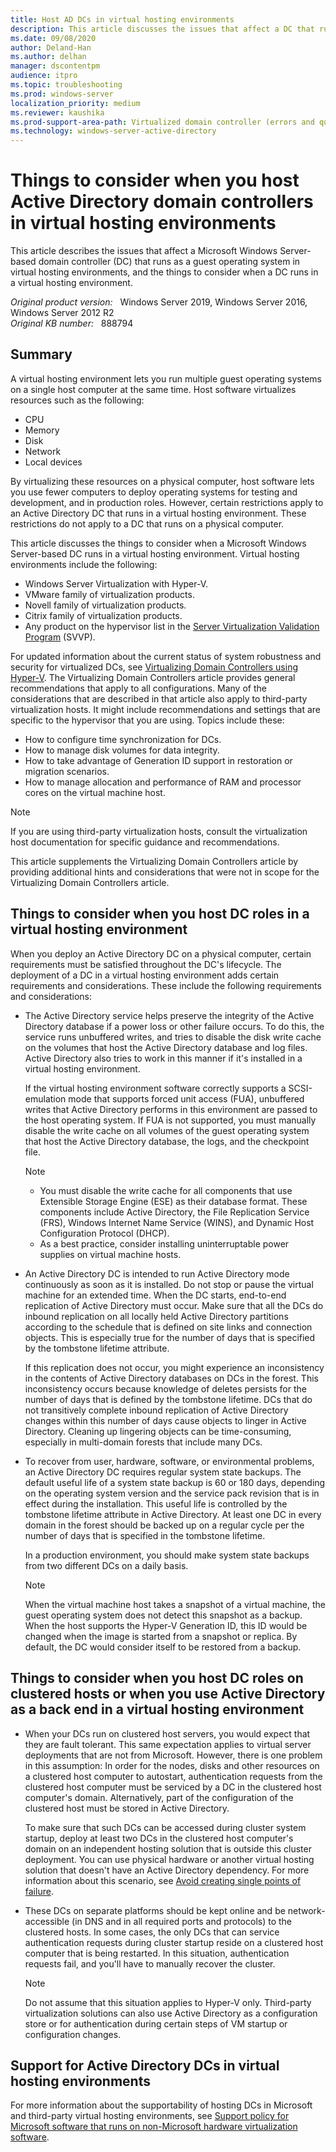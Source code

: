 ```yaml
---
title: Host AD DCs in virtual hosting environments
description: This article discusses the issues that affect a DC that runs as a guest operating system in virtual hosting environments in Windows Server.
ms.date: 09/08/2020
author: Deland-Han
ms.author: delhan
manager: dscontentpm
audience: itpro
ms.topic: troubleshooting
ms.prod: windows-server
localization_priority: medium
ms.reviewer: kaushika
ms.prod-support-area-path: Virtualized domain controller (errors and questions)
ms.technology: windows-server-active-directory
---
```

# Things to consider when you host Active Directory domain controllers in virtual hosting environments

This article describes the issues that affect a Microsoft Windows Server-based domain controller (DC) that runs as a guest operating system in virtual hosting environments, and the things to consider when a DC runs in a virtual hosting environment.

_Original product version:_ &nbsp; Windows Server 2019, Windows Server 2016, Windows Server 2012 R2  
_Original KB number:_ &nbsp; 888794

## Summary

A virtual hosting environment lets you run multiple guest operating systems on a single host computer at the same time. Host software virtualizes resources such as the following:

- CPU
- Memory
- Disk
- Network
- Local devices

By virtualizing these resources on a physical computer, host software lets you use fewer computers to deploy operating systems for testing and development, and in production roles. However, certain restrictions apply to an Active Directory DC that runs in a virtual hosting environment. These restrictions do not apply to a DC that runs on a physical computer.

This article discusses the things to consider when a Microsoft Windows Server-based DC runs in a virtual hosting environment. Virtual hosting environments include the following:

- Windows Server Virtualization with Hyper-V.
- VMware family of virtualization products.
- Novell family of virtualization products.
- Citrix family of virtualization products.
- Any product on the hypervisor list in the [Server Virtualization Validation Program](https://www.windowsservercatalog.com/svvp.aspx) (SVVP).

For updated information about the current status of system robustness and security for virtualized DCs, see [Virtualizing Domain Controllers using Hyper-V](/windows-server/identity/ad-ds/get-started/virtual-dc/virtualized-domain-controllers-hyper-v). The Virtualizing Domain Controllers article provides general recommendations that apply to all configurations. Many of the considerations that are described in that article also apply to third-party virtualization hosts. It might include recommendations and settings that are specific to the hypervisor that you are using. Topics include these:

- How to configure time synchronization for DCs.
- How to manage disk volumes for data integrity.
- How to take advantage of Generation ID support in restoration or migration scenarios.
- How to manage allocation and performance of RAM and processor cores on the virtual machine host.

> [!NOTE]
> If you are using third-party virtualization hosts, consult the virtualization host documentation for specific guidance and recommendations.

This article supplements the Virtualizing Domain Controllers article by providing additional hints and considerations that were not in scope for the Virtualizing Domain Controllers article.

## Things to consider when you host DC roles in a virtual hosting environment

When you deploy an Active Directory DC on a physical computer, certain requirements must be satisfied throughout the DC's lifecycle. The deployment of a DC in a virtual hosting environment adds certain requirements and considerations. These include the following requirements and considerations:

- The Active Directory service helps preserve the integrity of the Active Directory database if a power loss or other failure occurs. To do this, the service runs unbuffered writes, and tries to disable the disk write cache on the volumes that host the Active Directory database and log files. Active Directory also tries to work in this manner if it's installed in a virtual hosting environment.

    If the virtual hosting environment software correctly supports a SCSI-emulation mode that supports forced unit access (FUA), unbuffered writes that Active Directory performs in this environment are passed to the host operating system. If FUA is not supported, you must manually disable the write cache on all volumes of the guest operating system that host the Active Directory database, the logs, and the checkpoint file.

    > [!NOTE]
    >
    > - You must disable the write cache for all components that use Extensible Storage Engine (ESE) as their database format. These components include Active Directory, the File Replication Service (FRS), Windows Internet Name Service (WINS), and Dynamic Host Configuration Protocol (DHCP).
    > - As a best practice, consider installing uninterruptable power supplies on virtual machine hosts.

- An Active Directory DC is intended to run Active Directory mode continuously as soon as it is installed. Do not stop or pause the virtual machine for an extended time. When the DC starts, end-to-end replication of Active Directory must occur. Make sure that all the DCs do inbound replication on all locally held Active Directory partitions according to the schedule that is defined on site links and connection objects. This is especially true for the number of days that is specified by the tombstone lifetime attribute.

    If this replication does not occur, you might experience an inconsistency in the contents of Active Directory databases on DCs in the forest. This inconsistency occurs because knowledge of deletes persists for the number of days that is defined by the tombstone lifetime. DCs that do not transitively complete inbound replication of Active Directory changes within this number of days cause objects to linger in Active Directory. Cleaning up lingering objects can be time-consuming, especially in multi-domain forests that include many DCs.

- To recover from user, hardware, software, or environmental problems, an Active Directory DC requires regular system state backups. The default useful life of a system state backup is 60 or 180 days, depending on the operating system version and the service pack revision that is in effect during the installation. This useful life is controlled by the tombstone lifetime attribute in Active Directory. At least one DC in every domain in the forest should be backed up on a regular cycle per the number of days that is specified in the tombstone lifetime.

    In a production environment, you should make system state backups from two different DCs on a daily basis.

    > [!NOTE]
    > When the virtual machine host takes a snapshot of a virtual machine, the guest operating system does not detect this snapshot as a backup. When the host supports the Hyper-V Generation ID, this ID would be changed when the image is started from a snapshot or replica. By default, the DC would consider itself to be restored from a backup.

## Things to consider when you host DC roles on clustered hosts or when you use Active Directory as a back end in a virtual hosting environment

- When your DCs run on clustered host servers, you would expect that they are fault tolerant. This same expectation applies to virtual server deployments that are not from Microsoft. However, there is one problem in this assumption: In order for the nodes, disks and other resources on a clustered host computer to autostart, authentication requests from the clustered host computer must be serviced by a DC in the clustered host computer's domain. Alternatively, part of the configuration of the clustered host must be stored in Active Directory.

    To make sure that such DCs can be accessed during cluster system startup, deploy at least two DCs in the clustered host computer's domain on an independent hosting solution that is outside this cluster deployment. You can use physical hardware or another virtual hosting solution that doesn't have an Active Directory dependency. For more information about this scenario, see [Avoid creating single points of failure](/windows-server/identity/ad-ds/get-started/virtual-dc/virtualized-domain-controllers-hyper-v#avoid-creating-single-points-of-failure).

- These DCs on separate platforms should be kept online and be network-accessible (in DNS and in all required ports and protocols) to the clustered hosts. In some cases, the only DCs that can service authentication requests during cluster startup reside on a clustered host computer that is being restarted. In this situation, authentication requests fail, and you'll have to manually recover the cluster.

    > [!NOTE]
    > Do not assume that this situation applies to Hyper-V only. Third-party virtualization solutions can also use Active Directory as a configuration store or for authentication during certain steps of VM startup or configuration changes.

## Support for Active Directory DCs in virtual hosting environments

For more information about the supportability of hosting DCs in Microsoft and third-party virtual hosting environments, see [Support policy for Microsoft software that runs on non-Microsoft hardware virtualization software](https://support.microsoft.com/help/897615/support-policy-for-microsoft-software-that-runs-on-non-microsoft-hardw).
